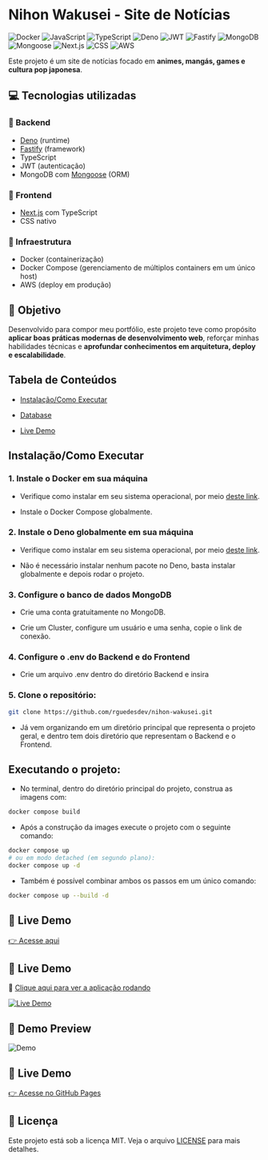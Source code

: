 # Nihon Wakusei - Site de Notícias

![Docker](https://img.shields.io/badge/docker-066da5?style=for-the-badge&logo=docker&logoColor=white)
![JavaScript](https://img.shields.io/badge/JavaScript-F7DF1E?style=for-the-badge&logo=javascript&logoColor=black)
![TypeScript](https://img.shields.io/badge/TypeScript-3178C6?style=for-the-badge&logo=typescript&logoColor=white)
![Deno](https://img.shields.io/badge/Deno-ffffff?style=for-the-badge&logo=deno&logoColor=black)
![JWT](https://img.shields.io/badge/JWT-000000?style=for-the-badge&logo=jsonwebtokens&logoColor=white)
![Fastify](https://img.shields.io/badge/Fastify-000000?style=for-the-badge&logo=fastify&logoColor=white)
![MongoDB](https://img.shields.io/badge/MongoDB-47A248?style=for-the-badge&logo=mongodb&logoColor=white)
![Mongoose](https://img.shields.io/badge/Mongoose-880000?style=for-the-badge&logo=mongoose&logoColor=white)
![Next.js](https://img.shields.io/badge/Next.js-000000?style=for-the-badge&logo=nextdotjs&logoColor=white)
![CSS](https://img.shields.io/badge/CSS-663399?style=for-the-badge&logo=css&logoColor=white)
![AWS](https://img.shields.io/badge/AWS-%23FF9900?style=for-the-badge&logo=amazonaws&logoColor=white)

<!-- Este projeto é um site de notícias de animes, mangás, games e cultura pop japonesa. O backend foi construído usando Deno como runtime, TypeScript/JavaScript, Fastify como framework, além do JWT para controle de autenticação. Utilizei o MongoDB como banco de dados e o Mongoose como framework. Já o Frontend foi desenvolvido utilizando Next.js com TypeScript integrado e CSS puro para estilização. Todo o projeto foi conteinizado com Docker, e orquestrado com Docker compose. O projeto foi hospedado na AWS, onde utilizei o potencial da plataforma para subir para produção.

Desenvolvi este projeto para o meu portifólio pessoal, com o intuito de explorar e melhorar minhas habilidades. -->

Este projeto é um site de notícias focado em **animes, mangás, games e cultura pop japonesa**.

## 💻 Tecnologias utilizadas

### 🔹 Backend

- [Deno](https://deno.land/) (runtime)
- [Fastify](https://fastify.dev/) (framework)
- TypeScript
- JWT (autenticação)
- MongoDB com [Mongoose](https://mongoosejs.com/) (ORM)

### 🔹 Frontend

- [Next.js](https://nextjs.org/) com TypeScript
- CSS nativo

### 🔹 Infraestrutura

- Docker (containerização)
- Docker Compose (gerenciamento de múltiplos containers em um único host)
- AWS (deploy em produção)

## 🎯 Objetivo

Desenvolvido para compor meu portfólio, este projeto teve como propósito **aplicar boas práticas modernas de desenvolvimento web**, reforçar minhas habilidades técnicas e **aprofundar conhecimentos em arquitetura, deploy e escalabilidade**.

<!-- ## Features:

- **⌚ Horário atual:** "Que horas são?"<br>
- **🔎 Pesquisa no Google:** "Pesquisar objeto no Google"<br>
- **🪙 Cotação de dólar, euro e bitcoin:** "Qual a cotação do dólar no momento?"<br>
- **📰 Últimas 5 notícias do momento:** "Quais as últimas notícias?"<br>
- **📽️ 5 filmes mais populares do momento:** "Quais os filmes mais populares no momento?"<br>
- **🎧 Abrir a melhor música, banda e álbum do mundo no Spotify:** "Qual a melhor música do mundo?"<br>
- **⛅ Clima/tempo:** "Clima em São Paulo"<br>
- **🔃 Tradutor para inglês e português:** "Traduzir para o inglês"<br>
- **📒 Criar e visualizar lembretes:** "Criar novo lembrete" ou "Visualizar lembretes"<br>
- **💻 Abrir programar na sua máquina:** "Abrir Discord"<br>
- **💤 Desligar computador em 1 hora ou meia hora:** "Desligar computador em uma hora"<br>
- **❌ Cancelar desligamento do computador:** "Cancelar desligamento"<br>
- **🙋🏽‍♀️ Fechar a assistente:** "Fechar assistente"

## Tecnologias utilizadas:

- [Deno](https://www.python.org/): Runtime Javascript
- [Next.js](https://www.python.org/): Framework React
- Outras: os, sys, webbrowser, urllib.request, json, datetime, requests -->

## Tabela de Conteúdos

- [Instalação/Como Executar](#instalaçãocomo-executar)

- [Database](#database)

- [Live Demo](#-live-demo)

## Instalação/Como Executar

### 1. Instale o Docker em sua máquina

- Verifique como instalar em seu sistema operacional, por meio [deste link](https://docs.docker.com/get-started/).

- Instale o Docker Compose globalmente.

### 2. Instale o Deno globalmente em sua máquina

- Verifique como instalar em seu sistema operacional, por meio [deste link](https://docs.deno.com/runtime/getting_started/installation/).

- Não é necessário instalar nenhum pacote no Deno, basta instalar globalmente e depois rodar o projeto.

### 3. Configure o banco de dados MongoDB

- Crie uma conta gratuitamente no MongoDB.

- Crie um Cluster, configure um usuário e uma senha, copie o link de conexão.

### 4. Configure o .env do Backend e do Frontend

- Crie um arquivo .env dentro do diretório Backend e insira

### 5. Clone o repositório:

```bash
git clone https://github.com/rguedesdev/nihon-wakusei.git
```

- Já vem organizando em um diretório principal que representa o projeto geral, e dentro tem dois diretório que representam o Backend e o Frontend.

## Executando o projeto:

- No terminal, dentro do diretório principal do projeto, construa as imagens com:

```bash
docker compose build
```

- Após a construção da images execute o projeto com o seguinte comando:

```bash
docker compose up
# ou em modo detached (em segundo plano):
docker compose up -d
```

- Também é possível combinar ambos os passos em um único comando:

```bash
docker compose up --build -d
```

## 🚀 Live Demo

[👉 Acesse aqui](https://meuprojeto.vercel.app)

## 🚀 Live Demo

🔗 [Clique aqui para ver a aplicação rodando](https://meuprojeto.vercel.app)

[![Live Demo](https://img.shields.io/badge/demo-online-green?style=for-the-badge)](https://meuprojeto.vercel.app)

## 🎥 Demo Preview

![Demo](https://mir-s3-cdn-cf.behance.net/project_modules/1400/b814fc122808011.60e1f6ca23bac.gif)

## 🚀 Live Demo

[👉 Acesse no GitHub Pages](https://usuario.github.io/repositorio/)

## 📄 Licença

Este projeto está sob a licença MIT. Veja o arquivo [LICENSE](./LICENSE) para mais detalhes.

